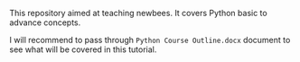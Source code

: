 This repository aimed at teaching newbees. 
It covers Python basic to advance concepts.

I will recommend to pass through `Python Course Outline.docx` document to see what will be covered in this tutorial.
